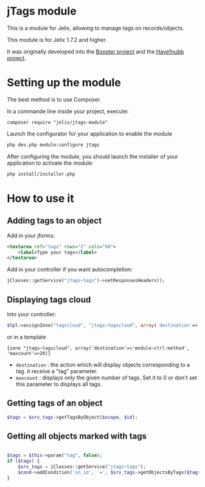 jTags module
==================

This is a module for Jelix, allowing to manage tags on records/objects.

This module is for Jelix 1.7.2 and higher.

It was originally developed into the [Booster project](https://github.com/jelix/booster/)
and the [Havefnubb project](https://github.com/havefnubb/havefnubb/).

Setting up the module
=====================

The best method is to use Composer.

In a commande line inside your project, execute:

```
composer require "jelix/jtags-module"
```

Launch the configurator for your application to enable the module

```bash
php dev.php module:configure jtags
```

After configuring the module, you should launch the installer of your application
to activate the module:

```bash
php install/installer.php
```


How to use it
=============

Adding tags to an object
-------------------------

Add in your jforms:

```xml
<textarea ref="tags" rows="2" cols="60">
    <label>Type your tags</label>
</textarea>
```

Add in your controller if you want autocompletion:

```php
jClasses::getService("jtags~tags")->setResponsesHeaders();
```

Displaying tags cloud
---------------------

Into your controller:

```php
$tpl->assignZone("tagscloud", "jtags~tagscloud", array('destination'=>'module~ctrl:method', 'maxcount'=>30));
```

or in a template

```
{zone "jtags~tagscloud", array('destination'=>'module~ctrl:method', 'maxcount'=>20)}
```

- `destination` : the action which will display objects corresponding to a tag. it receive a "tag" parameter.
- `maxcount` : displays only the given number of tags. Set it to 0 or don't set this parameter to displays all tags.

 
Getting tags of an object
-------------------------

```php
$tags = $srv_tags->getTagsByObject($scope, $id);
```

Getting all objects marked with tags
------------------------------------

```php

$tags = $this->param("tag", false);
if ($tags) {
    $srv_tags = jClasses::getService("jtags~tags");
    $cond->addCondition('sn_id', '=', $srv_tags->getObjectsByTags($tags, "snippet"));
}
```
